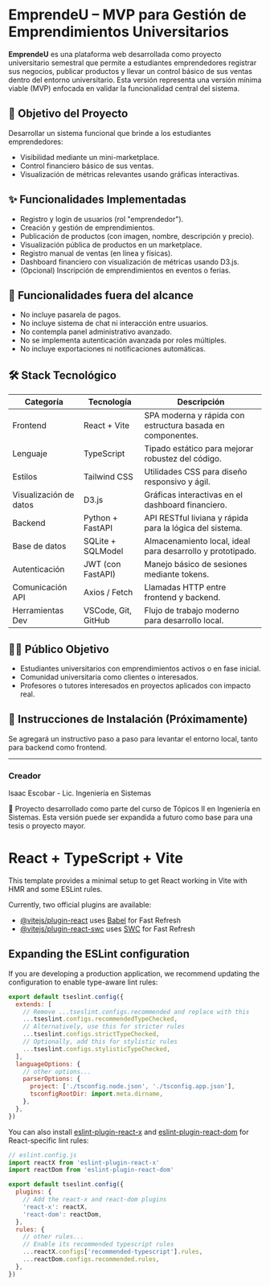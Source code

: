 
# EmprendeU – MVP para Gestión de Emprendimientos Universitarios

**EmprendeU** es una plataforma web desarrollada como proyecto universitario semestral que permite a estudiantes emprendedores registrar sus negocios, publicar productos y llevar un control básico de sus ventas dentro del entorno universitario. Esta versión representa una versión mínima viable (MVP) enfocada en validar la funcionalidad central del sistema.

## 🎯 Objetivo del Proyecto

Desarrollar un sistema funcional que brinde a los estudiantes emprendedores:
- Visibilidad mediante un mini-marketplace.
- Control financiero básico de sus ventas.
- Visualización de métricas relevantes usando gráficas interactivas.

## ✨ Funcionalidades Implementadas

- Registro y login de usuarios (rol "emprendedor").
- Creación y gestión de emprendimientos.
- Publicación de productos (con imagen, nombre, descripción y precio).
- Visualización pública de productos en un marketplace.
- Registro manual de ventas (en línea y físicas).
- Dashboard financiero con visualización de métricas usando D3.js.
- (Opcional) Inscripción de emprendimientos en eventos o ferias.

## 🚫 Funcionalidades fuera del alcance

- No incluye pasarela de pagos.
- No incluye sistema de chat ni interacción entre usuarios.
- No contempla panel administrativo avanzado.
- No se implementa autenticación avanzada por roles múltiples.
- No incluye exportaciones ni notificaciones automáticas.

## 🛠️ Stack Tecnológico

| Categoría              | Tecnología            | Descripción                                        |
|------------------------|-----------------------|----------------------------------------------------|
| Frontend               | React + Vite          | SPA moderna y rápida con estructura basada en componentes. |
| Lenguaje               | TypeScript            | Tipado estático para mejorar robustez del código. |
| Estilos                | Tailwind CSS          | Utilidades CSS para diseño responsivo y ágil.     |
| Visualización de datos | D3.js                 | Gráficas interactivas en el dashboard financiero. |
| Backend                | Python + FastAPI      | API RESTful liviana y rápida para la lógica del sistema. |
| Base de datos          | SQLite + SQLModel     | Almacenamiento local, ideal para desarrollo y prototipado. |
| Autenticación          | JWT (con FastAPI)     | Manejo básico de sesiones mediante tokens.        |
| Comunicación API       | Axios / Fetch         | Llamadas HTTP entre frontend y backend.           |
| Herramientas Dev       | VSCode, Git, GitHub   | Flujo de trabajo moderno para desarrollo local.   |

## 🧑‍🎓 Público Objetivo

- Estudiantes universitarios con emprendimientos activos o en fase inicial.
- Comunidad universitaria como clientes o interesados.
- Profesores o tutores interesados en proyectos aplicados con impacto real.

## 🚀 Instrucciones de Instalación (Próximamente)

Se agregará un instructivo paso a paso para levantar el entorno local, tanto para backend como frontend.

---

### Creador

Isaac Escobar - Lic. Ingeniería en Sistemas

📌 Proyecto desarrollado como parte del curso de Tópicos II en Ingeniería en Sistemas. Esta versión puede ser expandida a futuro como base para una tesis o proyecto mayor.


# React + TypeScript + Vite

This template provides a minimal setup to get React working in Vite with HMR and some ESLint rules.

Currently, two official plugins are available:

- [@vitejs/plugin-react](https://github.com/vitejs/vite-plugin-react/blob/main/packages/plugin-react/README.md) uses [Babel](https://babeljs.io/) for Fast Refresh
- [@vitejs/plugin-react-swc](https://github.com/vitejs/vite-plugin-react-swc) uses [SWC](https://swc.rs/) for Fast Refresh

## Expanding the ESLint configuration

If you are developing a production application, we recommend updating the configuration to enable type-aware lint rules:

```js
export default tseslint.config({
  extends: [
    // Remove ...tseslint.configs.recommended and replace with this
    ...tseslint.configs.recommendedTypeChecked,
    // Alternatively, use this for stricter rules
    ...tseslint.configs.strictTypeChecked,
    // Optionally, add this for stylistic rules
    ...tseslint.configs.stylisticTypeChecked,
  ],
  languageOptions: {
    // other options...
    parserOptions: {
      project: ['./tsconfig.node.json', './tsconfig.app.json'],
      tsconfigRootDir: import.meta.dirname,
    },
  },
})
```

You can also install [eslint-plugin-react-x](https://github.com/Rel1cx/eslint-react/tree/main/packages/plugins/eslint-plugin-react-x) and [eslint-plugin-react-dom](https://github.com/Rel1cx/eslint-react/tree/main/packages/plugins/eslint-plugin-react-dom) for React-specific lint rules:

```js
// eslint.config.js
import reactX from 'eslint-plugin-react-x'
import reactDom from 'eslint-plugin-react-dom'

export default tseslint.config({
  plugins: {
    // Add the react-x and react-dom plugins
    'react-x': reactX,
    'react-dom': reactDom,
  },
  rules: {
    // other rules...
    // Enable its recommended typescript rules
    ...reactX.configs['recommended-typescript'].rules,
    ...reactDom.configs.recommended.rules,
  },
})
```
